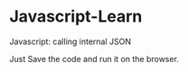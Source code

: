 # Javascript-Learn
Javascript: calling internal JSON 

Just Save the code and run it on the browser.
